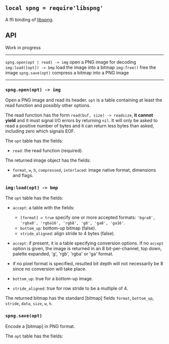 
## `local spng = require'libspng'`

A ffi binding of [libspng](https://libspng.org/).

## API

<warn>Work in progress</warn>

------------------------------------ -----------------------------------------
`spng.open(opt | read) -> img`       open a PNG image for decoding
`img:load([opt]) -> bmp`             load the image into a bitmap
`img:free()`                         free the image
`spng.save(opt)`                     compress a bitmap into a PNG image
------------------------------------ -----------------------------------------

### `spng.open(opt) -> img`

Open a PNG image and read its header. `opt` is a table containing at least
the read function and possibly other options.

The read function has the form `read(buf, size) -> readsize`, **it cannot yield**
and it must signal I/O errors by returning `nil`. It will only be asked
to read a positive number of bytes and it can return less bytes than asked,
including zero which signals EOF.

The `opt` table has the fields:

  * `read`: the read function (required).

The returned image object has the fields:

* `format`, `w`, `h`, `compressed`, `interlaced`: image native format,
dimensions and flags.

### `img:load(opt) -> bmp`

The `opt` table has the fields:

* `accept`: a table with the fields:
  * `[format] = true` specify one or more accepted formats:
  `'bgra8', 'rgba8', 'rgba16', 'rgb8', 'g8', 'ga8', 'ga16'`.
  * `bottom_up`: bottom-up bitmap (false).
  * `stride_aligned`: align stride to 4 bytes (false).

* `accept`: if present, it is a table specifying conversion options.
If no `accept` option is given, the image is returned in an 8 bit-per-channel,
top down, palette expanded, 'g', 'rgb', 'rgba' or 'ga' format.
* if no pixel format is specified, resulted bit depth will not necessarily
be 8 since no conversion will take place.
* `bottom_up`: true for a bottom-up image.
* `stride_aligned`: true for row stride to be a multiple of 4.

The returned bitmap has the standard [bitmap] fields `format`, `bottom_up`,
`stride`, `data`, `size`, `w`, `h`.

### `spng.save(opt)`

Encode a [bitmap] in PNG format.

The `opt` table has the fields:
